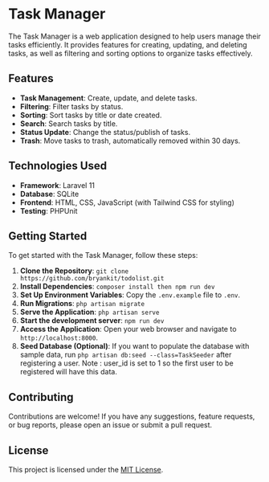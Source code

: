 # Task Manager

The Task Manager is a web application designed to help users manage their tasks efficiently. It provides features for creating, updating, and deleting tasks, as well as filtering and sorting options to organize tasks effectively.

## Features

-   **Task Management**: Create, update, and delete tasks.
-   **Filtering**: Filter tasks by status.
-   **Sorting**: Sort tasks by title or date created.
-   **Search**: Search tasks by title.
-   **Status Update**: Change the status/publish of tasks.
-   **Trash**: Move tasks to trash, automatically removed within 30 days.

## Technologies Used

-   **Framework**: Laravel 11
-   **Database**: SQLite
-   **Frontend**: HTML, CSS, JavaScript (with Tailwind CSS for styling)
-   **Testing**: PHPUnit

## Getting Started

To get started with the Task Manager, follow these steps:

1. **Clone the Repository**: `git clone https://github.com/bryankit/todolist.git`
2. **Install Dependencies**: `composer install then npm run dev`
3. **Set Up Environment Variables**: Copy the `.env.example` file to `.env`.
4. **Run Migrations**: `php artisan migrate`
5. **Serve the Application**: `php artisan serve`
6. **Start the development server**: `npm run dev`
7. **Access the Application**: Open your web browser and navigate to `http://localhost:8000`.
8. **Seed Database (Optional)**: If you want to populate the database with sample data, run `php artisan db:seed --class=TaskSeeder` after registering a user. Note : user_id is set to 1 so the first user to be registered will have this data.

## Contributing

Contributions are welcome! If you have any suggestions, feature requests, or bug reports, please open an issue or submit a pull request.

## License

This project is licensed under the [MIT License](LICENSE).
